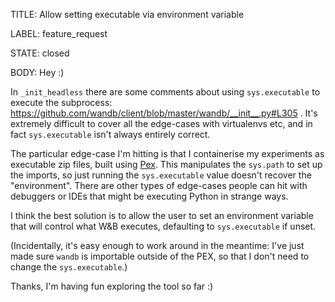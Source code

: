 TITLE:
Allow setting executable via environment variable

LABEL:
feature_request

STATE:
closed

BODY:
Hey :)

In `_init_headless` there are some comments about using `sys.executable` to execute the subprocess: https://github.com/wandb/client/blob/master/wandb/__init__.py#L305 . It's extremely difficult to cover all the edge-cases with virtualenvs etc, and in fact `sys.executable` isn't always entirely correct.

The particular edge-case I'm hitting is that I containerise my experiments as executable zip files, built using [Pex](https://pex.readthedocs.io/en/stable/). This manipulates the `sys.path` to set up the imports, so just running the `sys.executable` value doesn't recover the "environment". There are other types of edge-cases people can hit with debuggers or IDEs that might be executing Python in strange ways.

I think the best solution is to allow the user to set an environment variable that will control what W&B executes, defaulting to `sys.executable` if unset. 

(Incidentally, it's easy enough to work around in the meantime: I've just made sure `wandb` is importable outside of the PEX, so that I don't need to change the `sys.executable`.)

Thanks, I'm having fun exploring the tool so far :)

